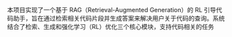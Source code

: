 本项目实现了一个基于 RAG（Retrieval-Augmented Generation）的 RL 引导代码助手，旨在通过检索相关代码片段并生成答案来解决用户关于代码的查询。系统结合了检索、生成和强化学习（RL）优化三个核心模块，支持代码相关的任务
